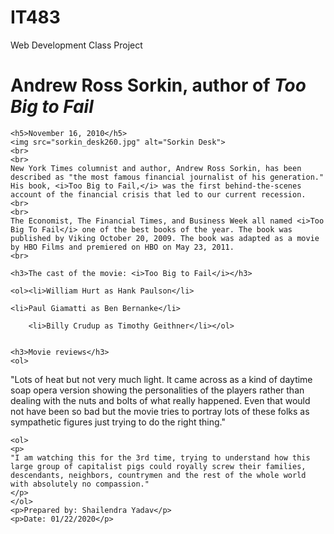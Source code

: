 # IT483
Web Development Class Project
<!DOCTYPE html>
<html lang="en">

<head>
	<meta charset="utf-8">
	<title>San Joaquin Valley Town Hall</title>
	<link rel="shortcut icon" href="../images/favicon.ico">
</head>
<body>
	<h1><strong>Andrew Ross Sorkin, author of <i>Too Big to Fail</i></strong></h1>
	
	
	<h5>November 16, 2010</h5>
	<img src="sorkin_desk260.jpg" alt="Sorkin Desk">
	<br>
	<br>	
	New York Times columnist and author, Andrew Ross Sorkin, has been described as "the most famous financial journalist of his generation." His book, <i>Too Big to Fail,</i> was the first behind-the-scenes account of the financial crisis that led to our current recession.
	<br>
	<br>
	The Economist, The Financial Times, and Business Week all named <i>Too Big To Fail</i> one of the best books of the year. The book was published by Viking October 20, 2009. The book was adapted as a movie by HBO Films and premiered on HBO on May 23, 2011.
    <br>
			
	<h3>The cast of the movie: <i>Too Big to Fail</i></h3>
	
    <ol><li>William Hurt as Hank Paulson</li>
	    
	<li>Paul Giamatti as Ben Bernanke</li>
	    
        <li>Billy Crudup as Timothy Geithner</li></ol>
        
			
	<h3>Movie reviews</h3>
	<ol>
   <p> "Lots of heat but not very much light. It came across as a kind of daytime soap opera version showing the personalities of the players rather than dealing with the nuts and bolts of what really happened. Even that would not have been so bad but the movie tries to portray lots of these folks as sympathetic figures just trying to do the right thing."
    </p>
    </ol>
    
    <ol>
	<p>
    "I am watching this for the 3rd time, trying to understand how this large group of capitalist pigs could royally screw their families, descendants, neighbors, countrymen and the rest of the whole world with absolutely no compassion."
	</p>
	</ol>
	<p>Prepared by: Shailendra Yadav</p>
	<p>Date: 01/22/2020</p>
	
</body>
</html>


